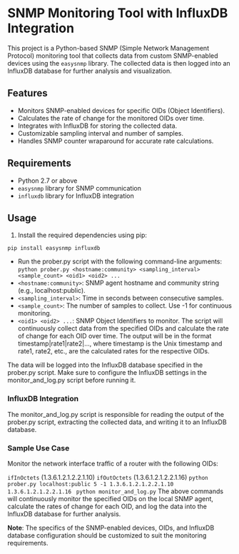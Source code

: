 # SNMP Monitoring Tool with InfluxDB Integration

This project is a Python-based SNMP (Simple Network Management Protocol) monitoring tool that collects data from custom SNMP-enabled devices using the `easysnmp` library. The collected data is then logged into an InfluxDB database for further analysis and visualization.

## Features

- Monitors SNMP-enabled devices for specific OIDs (Object Identifiers).
- Calculates the rate of change for the monitored OIDs over time.
- Integrates with InfluxDB for storing the collected data.
- Customizable sampling interval and number of samples.
- Handles SNMP counter wraparound for accurate rate calculations.

## Requirements

- Python 2.7 or above
- `easysnmp` library for SNMP communication
- `influxdb` library for InfluxDB integration

## Usage

1. Install the required dependencies using pip:

```pip install easysnmp influxdb```
- Run the prober.py script with the following command-line arguments:
  ```python prober.py <hostname:community> <sampling_interval> <sample_count> <oid1> <oid2> ...```
- `<hostname:community>`: SNMP agent hostname and community string (e.g., localhost:public).
- `<sampling_interval>`: Time in seconds between consecutive samples.
- `<sample_count>`: The number of samples to collect. Use -1 for continuous monitoring.
- `<oid1> <oid2> ...`: SNMP Object Identifiers to monitor.
The script will continuously collect data from the specified OIDs and calculate the rate of change for each OID over time. The output will be in the format timestamp|rate1|rate2|..., where timestamp is the Unix timestamp and rate1, rate2, etc., are the calculated rates for the respective OIDs.

The data will be logged into the InfluxDB database specified in the prober.py script. Make sure to configure the InfluxDB settings in the monitor_and_log.py script before running it.

### InfluxDB Integration
The monitor_and_log.py script is responsible for reading the output of the prober.py script, extracting the collected data, and writing it to an InfluxDB database.

### Sample Use Case
Monitor the network interface traffic of a router with the following OIDs:

`ifInOctets` (1.3.6.1.2.1.2.2.1.10)
`ifOutOctets` (1.3.6.1.2.1.2.2.1.16)
``` python prober.py localhost:public 5 -1 1.3.6.1.2.1.2.2.1.10 1.3.6.1.2.1.2.2.1.16 ```
``` python monitor_and_log.py```
The above commands will continuously monitor the specified OIDs on the local SNMP agent, calculate the rates of change for each OID, and log the data into the InfluxDB database for further analysis.

**Note**: The specifics of the SNMP-enabled devices, OIDs, and InfluxDB database configuration should be customized to suit the monitoring requirements.